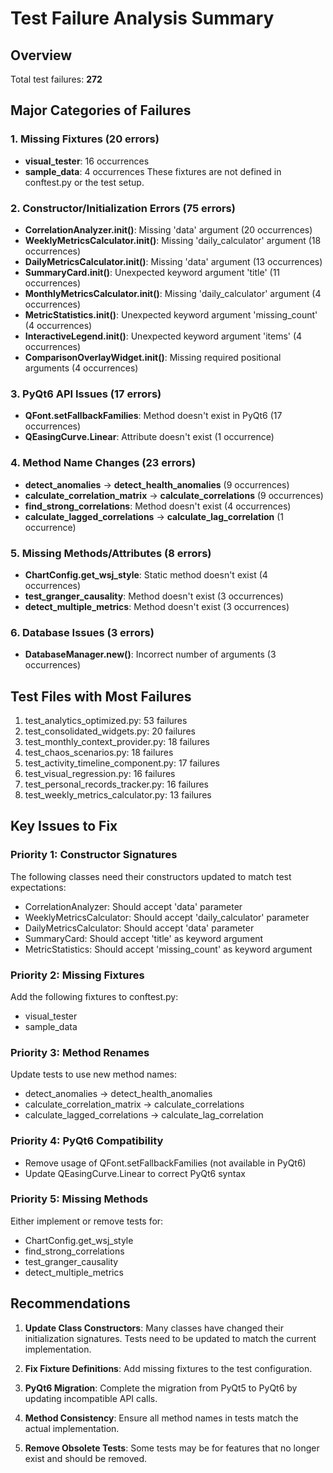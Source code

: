 # Test Failure Analysis Summary

## Overview
Total test failures: **272**

## Major Categories of Failures

### 1. Missing Fixtures (20 errors)
- **visual_tester**: 16 occurrences
- **sample_data**: 4 occurrences
These fixtures are not defined in conftest.py or the test setup.

### 2. Constructor/Initialization Errors (75 errors)
- **CorrelationAnalyzer.__init__()**: Missing 'data' argument (20 occurrences)
- **WeeklyMetricsCalculator.__init__()**: Missing 'daily_calculator' argument (18 occurrences)
- **DailyMetricsCalculator.__init__()**: Missing 'data' argument (13 occurrences)
- **SummaryCard.__init__()**: Unexpected keyword argument 'title' (11 occurrences)
- **MonthlyMetricsCalculator.__init__()**: Missing 'daily_calculator' argument (4 occurrences)
- **MetricStatistics.__init__()**: Unexpected keyword argument 'missing_count' (4 occurrences)
- **InteractiveLegend.__init__()**: Unexpected keyword argument 'items' (4 occurrences)
- **ComparisonOverlayWidget.__init__()**: Missing required positional arguments (4 occurrences)

### 3. PyQt6 API Issues (17 errors)
- **QFont.setFallbackFamilies**: Method doesn't exist in PyQt6 (17 occurrences)
- **QEasingCurve.Linear**: Attribute doesn't exist (1 occurrence)

### 4. Method Name Changes (23 errors)
- **detect_anomalies** → **detect_health_anomalies** (9 occurrences)
- **calculate_correlation_matrix** → **calculate_correlations** (9 occurrences)
- **find_strong_correlations**: Method doesn't exist (4 occurrences)
- **calculate_lagged_correlations** → **calculate_lag_correlation** (1 occurrence)

### 5. Missing Methods/Attributes (8 errors)
- **ChartConfig.get_wsj_style**: Static method doesn't exist (4 occurrences)
- **test_granger_causality**: Method doesn't exist (3 occurrences)
- **detect_multiple_metrics**: Method doesn't exist (3 occurrences)

### 6. Database Issues (3 errors)
- **DatabaseManager.__new__()**: Incorrect number of arguments (3 occurrences)

## Test Files with Most Failures
1. test_analytics_optimized.py: 53 failures
2. test_consolidated_widgets.py: 20 failures
3. test_monthly_context_provider.py: 18 failures
4. test_chaos_scenarios.py: 18 failures
5. test_activity_timeline_component.py: 17 failures
6. test_visual_regression.py: 16 failures
7. test_personal_records_tracker.py: 16 failures
8. test_weekly_metrics_calculator.py: 13 failures

## Key Issues to Fix

### Priority 1: Constructor Signatures
The following classes need their constructors updated to match test expectations:
- CorrelationAnalyzer: Should accept 'data' parameter
- WeeklyMetricsCalculator: Should accept 'daily_calculator' parameter
- DailyMetricsCalculator: Should accept 'data' parameter
- SummaryCard: Should accept 'title' as keyword argument
- MetricStatistics: Should accept 'missing_count' as keyword argument

### Priority 2: Missing Fixtures
Add the following fixtures to conftest.py:
- visual_tester
- sample_data

### Priority 3: Method Renames
Update tests to use new method names:
- detect_anomalies → detect_health_anomalies
- calculate_correlation_matrix → calculate_correlations
- calculate_lagged_correlations → calculate_lag_correlation

### Priority 4: PyQt6 Compatibility
- Remove usage of QFont.setFallbackFamilies (not available in PyQt6)
- Update QEasingCurve.Linear to correct PyQt6 syntax

### Priority 5: Missing Methods
Either implement or remove tests for:
- ChartConfig.get_wsj_style
- find_strong_correlations
- test_granger_causality
- detect_multiple_metrics

## Recommendations

1. **Update Class Constructors**: Many classes have changed their initialization signatures. Tests need to be updated to match the current implementation.

2. **Fix Fixture Definitions**: Add missing fixtures to the test configuration.

3. **PyQt6 Migration**: Complete the migration from PyQt5 to PyQt6 by updating incompatible API calls.

4. **Method Consistency**: Ensure all method names in tests match the actual implementation.

5. **Remove Obsolete Tests**: Some tests may be for features that no longer exist and should be removed.
